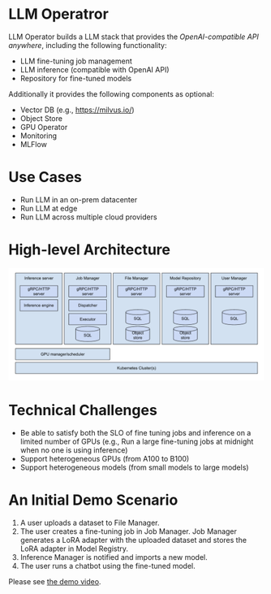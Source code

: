 # LLM Operatror

LLM Operator builds a LLM stack that provides the *OpenAI-compatible API anywhere*, including the following functionality:

- LLM fine-tuning job management
- LLM inference (compatible with OpenAI API)
- Repository for fine-tuned models

Additionally it provides the following components as optional:
- Vector DB (e.g., https://milvus.io/)
- Object Store
- GPU Operator
- Monitoring
- MLFlow

# Use Cases

- Run LLM in an on-prem datacenter
- Run LLM at edge
- Run LLM across multiple cloud providers

# High-level Architecture

![Architecture Diagram](docs/images/architecture_diagram.png)

# Technical Challenges

- Be able to satisfy both the SLO of fine tuning jobs and inference on a limited number of GPUs (e.g., Run a large fine-tuning jobs at midnight when no one is using inference)
- Support heterogeneous GPUs (from A100 to B100)
- Support heterogeneous models (from small models to large models)

# An Initial Demo Scenario

1. A user uploads a dataset to File Manager.
2. The user creates a fine-tuning job in Job Manager. Job Manager generates a LoRA adapter with the uploaded dataset and stores the LoRA adapter in Model Registry.
3. Inference Manager is notified and imports a new model.
4. The user runs a chatbot using the fine-tuned model.

Please see [the demo video](https://drive.google.com/file/d/1JJR4nBx2ZzXg4OX5skKuGUFvO52jS4d1/view).
